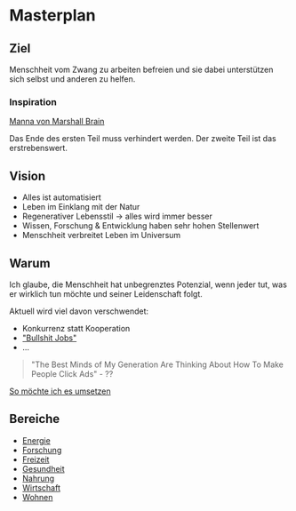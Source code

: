# Masterplan

## Ziel

Menschheit vom Zwang zu arbeiten befreien und sie dabei unterstützen sich selbst und anderen zu helfen.

### Inspiration

[Manna von Marshall Brain](https://marshallbrain.com/manna1)

Das Ende des ersten Teil muss verhindert werden.
Der zweite Teil ist das erstrebenswert.

## Vision

- Alles ist automatisiert
- Leben im Einklang mit der Natur
- Regenerativer Lebensstil -> alles wird immer besser
- Wissen, Forschung & Entwicklung haben sehr hohen Stellenwert
- Menschheit verbreitet Leben im Universum

## Warum

Ich glaube, die Menschheit hat unbegrenztes Potenzial, wenn jeder tut, was er wirklich tun möchte und seiner Leidenschaft folgt.

Aktuell wird viel davon verschwendet:

- Konkurrenz statt Kooperation
- ["Bullshit Jobs"](https://www.goodreads.com/book/show/34466958-bullshit-jobs)
- ...

> "The Best Minds of My Generation Are Thinking About How To Make People Click Ads" - ??

[So möchte ich es umsetzen](./start.md)

## Bereiche

- [Energie](./energie.md)
- [Forschung](./forschung.md)
- [Freizeit](./freizeit.md)
- [Gesundheit](./gesundheit.md)
- [Nahrung](./nahrung.md)
- [Wirtschaft](./wirtschaft.md)
- [Wohnen](./wohnen.md)
